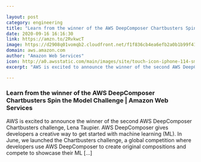 ```yaml
---

layout: post
category: engineering
title: "Learn from the winner of the AWS DeepComposer Chartbusters Spin the Model Challenge"
date: 2020-09-16 16:16:30
link: https://amzn.to/2RvkwcT
image: https://d2908q01vomqb2.cloudfront.net/f1f836cb4ea6efb2a0b1b99f41ad8b103eff4b59/2020/09/15/1-Lena-880x630.jpg
domain: aws.amazon.com
author: "Amazon Web Services"
icon: http://a0.awsstatic.com/main/images/site/touch-icon-iphone-114-smile.png
excerpt: "AWS is excited to announce the winner of the second AWS DeepComposer Chartbusters challenge, Lena Taupier. AWS DeepComposer gives developers a creative way to get started with machine learning (ML). In June, we launched the Chartbusters challenge, a global competition where developers use AWS DeepComposer to create original compositions and compete to showcase their ML […]"

---
```


### Learn from the winner of the AWS DeepComposer Chartbusters Spin the Model Challenge | Amazon Web Services

AWS is excited to announce the winner of the second AWS DeepComposer Chartbusters challenge, Lena Taupier. AWS DeepComposer gives developers a creative way to get started with machine learning (ML). In June, we launched the Chartbusters challenge, a global competition where developers use AWS DeepComposer to create original compositions and compete to showcase their ML […]